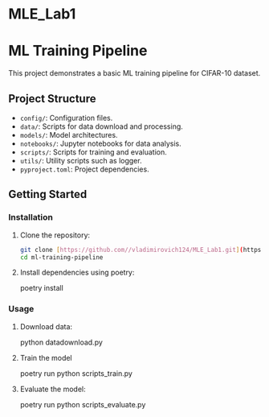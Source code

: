 # MLE_Lab1

# ML Training Pipeline

This project demonstrates a basic ML training pipeline for CIFAR-10 dataset.

## Project Structure

- `config/`: Configuration files.
- `data/`: Scripts for data download and processing.
- `models/`: Model architectures.
- `notebooks/`: Jupyter notebooks for data analysis.
- `scripts/`: Scripts for training and evaluation.
- `utils/`: Utility scripts such as logger.
- `pyproject.toml`: Project dependencies.

## Getting Started

### Installation

1. Clone the repository:
   ```bash
   git clone [https://github.com//vladimirovich124/MLE_Lab1.git](https://github.com/vladimirovich124/MLE_Lab1)
   cd ml-training-pipeline
2. Install dependencies using poetry:

   poetry install

### Usage

1. Download data:

   python datadownload.py

2. Train the model

   poetry run python scripts_train.py

3. Evaluate the model:

   poetry run python scripts_evaluate.py
